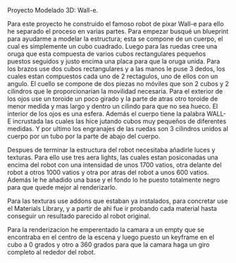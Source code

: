 Proyecto Modelado 3D: Wall-e.

Para este proyecto he construido el famoso robot de pixar Wall-e para ello he separado el proceso en varias partes.
Para empezar busqué un blueprint para ayudarme a modelar la estructura; esta se compone de un cuerpo, el cual es simplemente un cubo cuadrado. 
Luego para las ruedas cree una oruga que esta compuesta de varios cubos rectangulares pequeños puestos seguidos y justo encima una placa para que la oruga unida.
Para los brazos use dos cubos rectangulares y a las manos le puse 3 dedos, los cuales estan compuestos cada uno de 2 rectagulos, uno de ellos con un angulo.
El cuello se compone de dos piezas no móviles que son 2 cubos y 2 cilindros que le proporcionarian la movilidad necesaria. 
Para el exterior de los ojos use un toroide un poco girado y la parte de atras otro toroide de menor medida y mas largo y dentro un cilindo para que no sea hueco.
El interior de los ojos es una esfera.
Además el cuerpo tiene la palabra WALL-E incrustada las cuales las hice jutando cubos muy pequeños de diferentes medidas.
Y por ultimo los engranajes de las ruedas son 3 cilindros unidos al cuerpo por un tubo por la parte de abajo del cuerpo.

Despues de terminar la estructura del robot necesitaba añadirle luces y texturas. Para ello use tres aera lights, las cuales estan posiconadas una encima del robot con una intensidad de unos 1700 vatios, otra delante del robot a otros 1000 vatios y otra por atras del robot a unos 600 vatios. Además le he añadido una base y el fondo lo he puesto totalmente negro para que quede mejor al renderizarlo.

Para las texturas use addons que estaban ya instalados, para concretar use el Materials Library, y a partir de ahi fue ir probando cada material hasta conseguir un resultado parecido al robot original.

Para la renderizacion he emperentado la camara a un empty que se encontraba en el centro de la escena y luego puesto un keyframe en el cubo a 0 grados y otro a 360 grados para que la camara haga un giro completo al rededor del robot.
